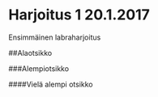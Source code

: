 # Harjoitus 1 20.1.2017
Ensimmäinen labraharjoitus

##Alaotsikko

###Alempiotsikko

####Vielä alempi otsikko
